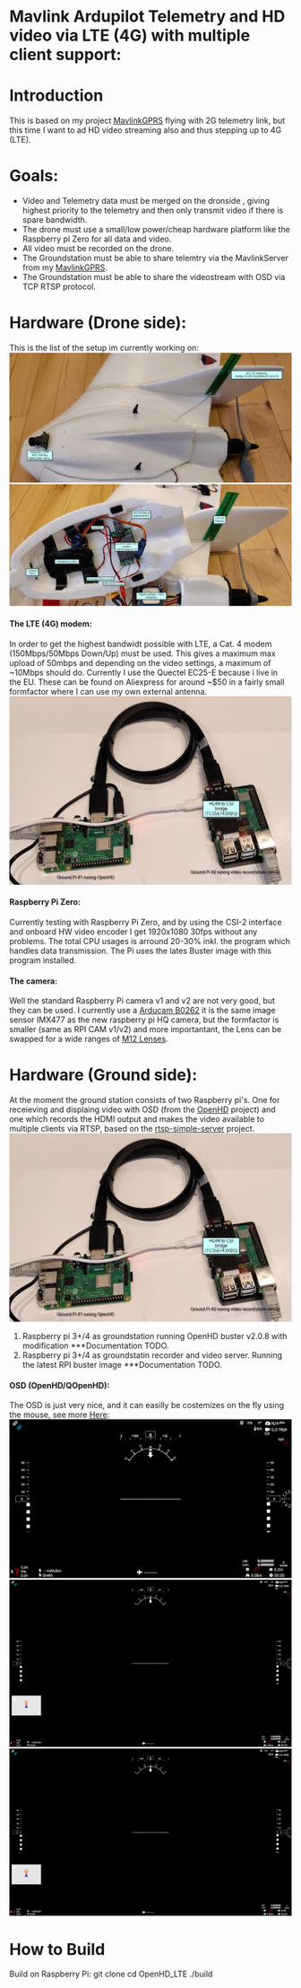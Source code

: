 # Mavlink Ardupilot Telemetry and HD video via LTE (4G) with multiple client support:

# Introduction
This is based on my project [MavlinkGPRS](https://github.com/KenLagoni/MavlinkGPRS) flying with 2G telemetry link, but this time I want to ad HD video streaming also and thus stepping up to 4G (LTE).

# Goals:
- Video and Telemetry data must be merged on the dronside , giving highest priority to the telemetry and then only transmit video if there is spare bandwidth.
- The drone must use a small/low power/cheap hardware platform like the Raspberry pi Zero for all data and video.
- All video must be recorded on the drone.
- The Groundstation must be able to share telemtry via the MavlinkServer from my [MavlinkGPRS](https://github.com/KenLagoni/MavlinkGPRS).
- The Groundstation must be able to share the videostream with OSD via TCP RTSP protocol.

# Hardware (Drone side):
This is the list of the setup im currently working on:
![Air-side setup1](Images/air-outside-setup.png)
![Air-side setup2](Images/air-open-setup.png)

#### The LTE (4G) modem:
In order to get the highest bandwidt possible with LTE, a Cat. 4 modem (150Mbps/50Mbps Down/Up) must be used. This gives a maximum max upload of 50mbps and depending on the video settings, a maximum of ~10Mbps should do.
Currently I use the Quectel EC25-E because i live in the EU. These can be found on Aliexpress for around ~$50 in a fairly small formfactor where I can use my own external antenna.
![alt text](Images/groundpi-setup.png)

#### Raspberry Pi Zero:
Currently testing with Raspberry Pi Zero, and by using the CSI-2 interface and onboard HW video encoder I get 1920x1080 30fps without any problems. The total CPU usages is arround 20-30% inkl. the program which handles data transmission.
The Pi uses the lates Buster image with this program installed.

#### The camera:
Well the standard Raspberry Pi camera v1 and v2 are not very good, but they can be used. I currently use a [Arducam B0262](https://www.arducam.com/product/arducam-12mp-imx477-mini-high-quality-camera-module-for-raspberry-pi/) it is the same image sensor IMX477 as the new raspberry pi HQ camera, but the formfactor is smaller (same as RPI CAM v1/v2) and more importantant, the Lens can be swapped for a wide ranges of [M12 Lenses](https://www.arducam.com/?s=LK001).

# Hardware (Ground side):
At the moment the ground station consists of two Raspberry pi's. One for receieving and displaing video with OSD (from the [OpenHD](https://github.com/OpenHD/Open.HD) project) and one which records the HDMI output and makes the video available to multiple clients via RTSP, based on the [rtsp-simple-server](https://github.com/aler9/rtsp-simple-server) project.
![Ground setup](Images/groundpi-setup.png)
1. Raspberry pi 3+/4 as groundstation running OpenHD buster v2.0.8 with modification ***Documentation TODO.
2. Raspberry pi 3+/4 as groundstatin recorder and video server. Running the latest RPI buster image ***Documentation TODO.  

#### OSD (OpenHD/QOpenHD):
The OSD is just very nice, and it can easilly be costemizes on the fly using the mouse, see more [Here](https://github.com/OpenHD/Open.HD):
![OSD without video](Images/OpenHD-osd-blank-nomap.png)
![OSD with map and withot video](Images/OpenHD-osd-blank.png)
![OSD with video](Images/OpenHD-osd-blank.png)

# How to Build
Build on Raspberry Pi:
git clone 
cd OpenHD_LTE
./build